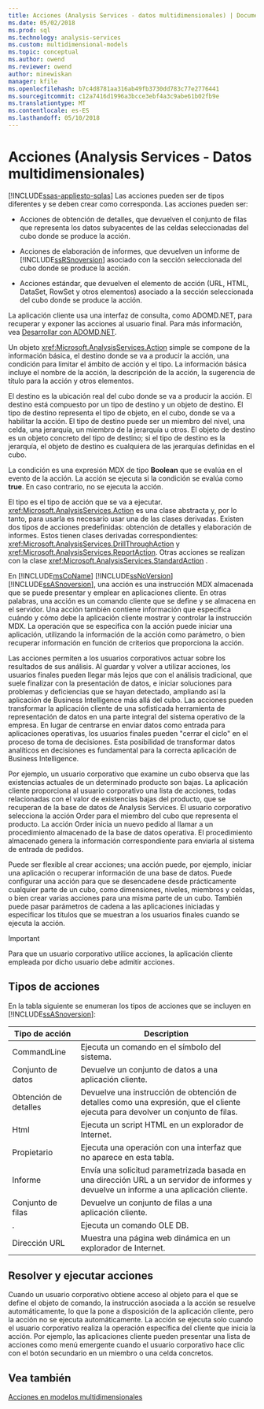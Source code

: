 ```yaml
---
title: Acciones (Analysis Services - datos multidimensionales) | Documentos de Microsoft
ms.date: 05/02/2018
ms.prod: sql
ms.technology: analysis-services
ms.custom: multidimensional-models
ms.topic: conceptual
ms.author: owend
ms.reviewer: owend
author: minewiskan
manager: kfile
ms.openlocfilehash: b7c4d8781aa316ab49fb3730dd783c77e2776441
ms.sourcegitcommit: c12a7416d1996a3bcce3ebf4a3c9abe61b02fb9e
ms.translationtype: MT
ms.contentlocale: es-ES
ms.lasthandoff: 05/10/2018
---
```

# <a name="actions-analysis-services---multidimensional-data"></a>Acciones (Analysis Services - Datos multidimensionales)
[!INCLUDE[ssas-appliesto-sqlas](../../includes/ssas-appliesto-sqlas.md)]
  Las acciones pueden ser de tipos diferentes y se deben crear como corresponda. Las acciones pueden ser:  
  
-   Acciones de obtención de detalles, que devuelven el conjunto de filas que representa los datos subyacentes de las celdas seleccionadas del cubo donde se produce la acción.  
  
-   Acciones de elaboración de informes, que devuelven un informe de [!INCLUDE[ssRSnoversion](../../includes/ssrsnoversion-md.md)] asociado con la sección seleccionada del cubo donde se produce la acción.  
  
-   Acciones estándar, que devuelven el elemento de acción (URL, HTML, DataSet, RowSet y otros elementos) asociado a la sección seleccionada del cubo donde se produce la acción.  
  
 La aplicación cliente usa una interfaz de consulta, como ADOMD.NET, para recuperar y exponer las acciones al usuario final. Para más información, vea [Desarrollar con ADOMD.NET](../../analysis-services/multidimensional-models/adomd-net/developing-with-adomd-net.md).  
  
 Un objeto <xref:Microsoft.AnalysisServices.Action> simple se compone de la información básica, el destino donde se va a producir la acción, una condición para limitar el ámbito de acción y el tipo. La información básica incluye el nombre de la acción, la descripción de la acción, la sugerencia de título para la acción y otros elementos.  
  
 El destino es la ubicación real del cubo donde se va a producir la acción. El destino está compuesto por un tipo de destino y un objeto de destino. El tipo de destino representa el tipo de objeto, en el cubo, donde se va a habilitar la acción. El tipo de destino puede ser un miembro del nivel, una celda, una jerarquía, un miembro de la jerarquía u otros. El objeto de destino es un objeto concreto del tipo de destino; si el tipo de destino es la jerarquía, el objeto de destino es cualquiera de las jerarquías definidas en el cubo.  
  
 La condición es una expresión MDX de tipo **Boolean** que se evalúa en el evento de la acción. La acción se ejecuta si la condición se evalúa como **true**. En caso contrario, no se ejecuta la acción.  
  
 El tipo es el tipo de acción que se va a ejecutar. <xref:Microsoft.AnalysisServices.Action> es una clase abstracta y, por lo tanto, para usarla es necesario usar una de las clases derivadas. Existen dos tipos de acciones predefinidas: obtención de detalles y elaboración de informes. Estos tienen clases derivadas correspondientes: <xref:Microsoft.AnalysisServices.DrillThroughAction> y <xref:Microsoft.AnalysisServices.ReportAction>. Otras acciones se realizan con la clase <xref:Microsoft.AnalysisServices.StandardAction> .  
  
 En [!INCLUDE[msCoName](../../includes/msconame-md.md)] [!INCLUDE[ssNoVersion](../../includes/ssnoversion-md.md)] [!INCLUDE[ssASnoversion](../../includes/ssasnoversion-md.md)], una acción es una instrucción MDX almacenada que se puede presentar y emplear en aplicaciones cliente. En otras palabras, una acción es un comando cliente que se define y se almacena en el servidor. Una acción también contiene información que especifica cuándo y cómo debe la aplicación cliente mostrar y controlar la instrucción MDX. La operación que se especifica con la acción puede iniciar una aplicación, utilizando la información de la acción como parámetro, o bien recuperar información en función de criterios que proporciona la acción.  
  
 Las acciones permiten a los usuarios corporativos actuar sobre los resultados de sus análisis. Al guardar y volver a utilizar acciones, los usuarios finales pueden llegar más lejos que con el análisis tradicional, que suele finalizar con la presentación de datos, e iniciar soluciones para problemas y deficiencias que se hayan detectado, ampliando así la aplicación de Business Intelligence más allá del cubo. Las acciones pueden transformar la aplicación cliente de una sofisticada herramienta de representación de datos en una parte integral del sistema operativo de la empresa. En lugar de centrarse en enviar datos como entrada para aplicaciones operativas, los usuarios finales pueden "cerrar el ciclo" en el proceso de toma de decisiones. Esta posibilidad de transformar datos analíticos en decisiones es fundamental para la correcta aplicación de Business Intelligence.  
  
 Por ejemplo, un usuario corporativo que examine un cubo observa que las existencias actuales de un determinado producto son bajas. La aplicación cliente proporciona al usuario corporativo una lista de acciones, todas relacionadas con el valor de existencias bajas del producto, que se recuperan de la base de datos de Analysis Services. El usuario corporativo selecciona la acción Order para el miembro del cubo que representa el producto. La acción Order inicia un nuevo pedido al llamar a un procedimiento almacenado de la base de datos operativa. El procedimiento almacenado genera la información correspondiente para enviarla al sistema de entrada de pedidos.  
  
 Puede ser flexible al crear acciones; una acción puede, por ejemplo, iniciar una aplicación o recuperar información de una base de datos. Puede configurar una acción para que se desencadene desde prácticamente cualquier parte de un cubo, como dimensiones, niveles, miembros y celdas, o bien crear varias acciones para una misma parte de un cubo. También puede pasar parámetros de cadena a las aplicaciones iniciadas y especificar los títulos que se muestran a los usuarios finales cuando se ejecuta la acción.  
  
> [!IMPORTANT]  
>  Para que un usuario corporativo utilice acciones, la aplicación cliente empleada por dicho usuario debe admitir acciones.  
  
## <a name="types-of-actions"></a>Tipos de acciones  
 En la tabla siguiente se enumeran los tipos de acciones que se incluyen en [!INCLUDE[ssASnoversion](../../includes/ssasnoversion-md.md)]:  
  
|Tipo de acción|Description|  
|-----------------|-----------------|  
|CommandLine|Ejecuta un comando en el símbolo del sistema.|  
|Conjunto de datos|Devuelve un conjunto de datos a una aplicación cliente.|  
|Obtención de detalles|Devuelve una instrucción de obtención de detalles como una expresión, que el cliente ejecuta para devolver un conjunto de filas.|  
|Html|Ejecuta un script HTML en un explorador de Internet.|  
|Propietario|Ejecuta una operación con una interfaz que no aparece en esta tabla.|  
|Informe|Envía una solicitud parametrizada basada en una dirección URL a un servidor de informes y devuelve un informe a una aplicación cliente.|  
|Conjunto de filas|Devuelve un conjunto de filas a una aplicación cliente.|  
|.|Ejecuta un comando OLE DB.|  
|Dirección URL|Muestra una página web dinámica en un explorador de Internet.|  
  
## <a name="resolving-and-executing-actions"></a>Resolver y ejecutar acciones  
 Cuando un usuario corporativo obtiene acceso al objeto para el que se define el objeto de comando, la instrucción asociada a la acción se resuelve automáticamente, lo que la pone a disposición de la aplicación cliente, pero la acción no se ejecuta automáticamente. La acción se ejecuta solo cuando el usuario corporativo realiza la operación específica del cliente que inicia la acción. Por ejemplo, las aplicaciones cliente pueden presentar una lista de acciones como menú emergente cuando el usuario corporativo hace clic con el botón secundario en un miembro o una celda concretos.  
  
## <a name="see-also"></a>Vea también  
 [Acciones en modelos multidimensionales](../../analysis-services/multidimensional-models/actions-in-multidimensional-models.md)  
  
  
